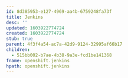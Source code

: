 ```yaml
---
id: 8d385953-e127-4969-aa4b-6759248fa73f
title: Jenkins
desc: ''
updated: 1603922774724
created: 1603922774724
stub: true
parent: 4f3f4a54-ac7a-42d9-9124-32995af66b17
children:
  - 515bb002-b7ae-4b38-9a3e-fcd1be141368
fname: openshift.jenkins
hpath: openshift.jenkins
---
```



